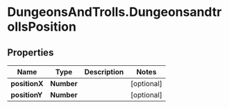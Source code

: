 # DungeonsAndTrolls.DungeonsandtrollsPosition

## Properties

Name | Type | Description | Notes
------------ | ------------- | ------------- | -------------
**positionX** | **Number** |  | [optional] 
**positionY** | **Number** |  | [optional] 


